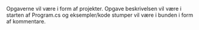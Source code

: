 Opgaverne vil være i form af projekter.
Opgave beskrivelsen vil være i starten af Program.cs og eksempler/kode stumper vil være i bunden i form af kommentare.
